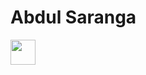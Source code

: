 # Abdul Saranga
<img src="https://cdn.jsdelivr.net/gh/devicons/devicon/icons/git/git-original.svg" width="40" height="40"/>

